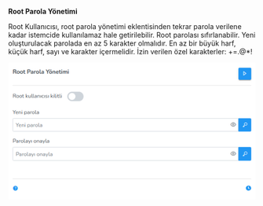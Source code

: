 **Root Parola Yönetimi**

Root Kullanıcısı, root parola yönetimi eklentisinden tekrar parola verilene kadar istemcide kullanılamaz hale getirilebilir. Root parolası sıfırlanabilir. Yeni oluşturulacak parolada en az 5 karakter olmalıdır. En az bir büyük harf, küçük harf, sayı ve karakter içermelidir. İzin verilen özel karakterler: +=.@*!

[![Root Parola Yonetimi](../images/computerManagement/rootPasswordManagement.png)](../images/computerManagement/rootPasswordManagement.png)
<link href=/lider3.0/assets/style.css rel=stylesheet></link>
